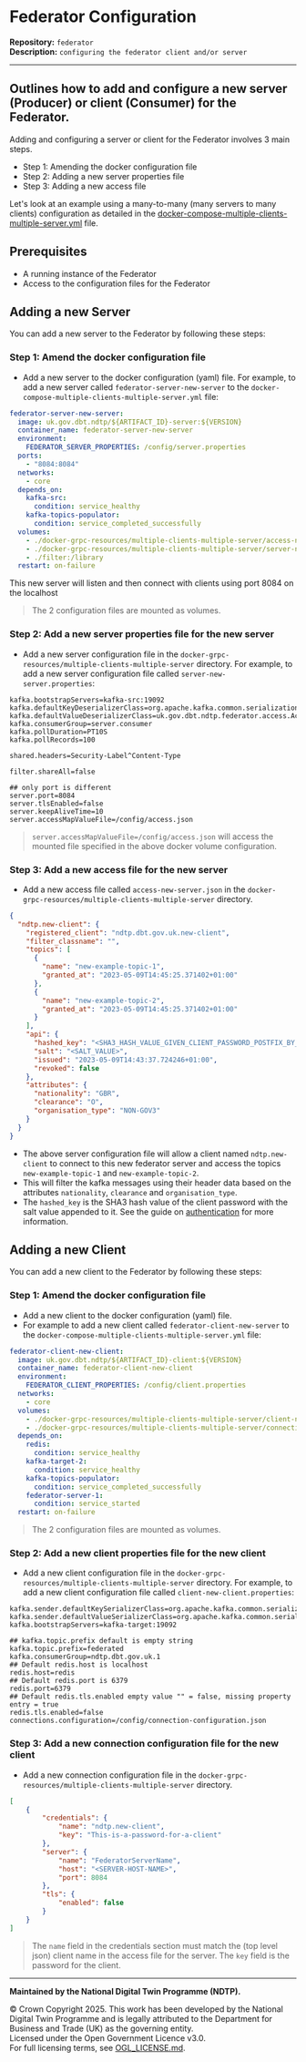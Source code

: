 # Federator Configuration

**Repository:** `federator`  
**Description:** `configuring the federator client and/or server`

<!-- SPDX-License-Identifier: OGL-UK-3.0 -->

---

## Outlines how to add and configure a new server (Producer) or client (Consumer) for the Federator.

Adding and configuring a server or client for the Federator involves 3 main steps.

- Step 1: Amending the docker configuration file
- Step 2: Adding a new server properties file
- Step 3: Adding a new access file

Let's look at an example using a many-to-many (many servers to many clients) configuration as detailed in the [docker-compose-multiple-clients-multiple-server.yml](../docker/docker-compose-multiple-clients-multiple-server.yml) file.

## Prerequisites

- A running instance of the Federator
- Access to the configuration files for the Federator

## Adding a new Server

You can add a new server to the Federator by following these steps:

### Step 1: Amend the docker configuration file

- Add a new server to the docker configuration (yaml) file. For example, to add a new server called `federator-server-new-server` to the `docker-compose-multiple-clients-multiple-server.yml` file:

````yaml
federator-server-new-server:
  image: uk.gov.dbt.ndtp/${ARTIFACT_ID}-server:${VERSION}
  container_name: federator-server-new-server
  environment:
    FEDERATOR_SERVER_PROPERTIES: /config/server.properties
  ports:
    - "8084:8084"
  networks:
    - core
  depends_on:
    kafka-src:
      condition: service_healthy
    kafka-topics-populator:
      condition: service_completed_successfully
  volumes:
    - ./docker-grpc-resources/multiple-clients-multiple-server/access-new-server.json:/config/access.json
    - ./docker-grpc-resources/multiple-clients-multiple-server/server-new-server.properties:/config/server.properties
    - ./filter:/library
  restart: on-failure
````

This new server will listen and then connect with clients using port 8084 on the localhost

> The 2 configuration files are mounted as volumes.

### Step 2: Add a new server properties file for the new server

- Add a new server configuration file in the `docker-grpc-resources/multiple-clients-multiple-server` directory. For example, to add a new server configuration file called `server-new-server.properties`:

````properties
kafka.bootstrapServers=kafka-src:19092
kafka.defaultKeyDeserializerClass=org.apache.kafka.common.serialization.StringDeserializer
kafka.defaultValueDeserializerClass=uk.gov.dbt.ndtp.federator.access.AccessMessageDeserializer
kafka.consumerGroup=server.consumer
kafka.pollDuration=PT10S
kafka.pollRecords=100

shared.headers=Security-Label^Content-Type

filter.shareAll=false

## only port is different
server.port=8084
server.tlsEnabled=false
server.keepAliveTime=10
server.accessMapValueFile=/config/access.json
````

> `server.accessMapValueFile=/config/access.json` will access the mounted file specified in the above docker volume configuration.

### Step 3: Add a new access file for the new server

- Add a new access file called `access-new-server.json` in the `docker-grpc-resources/multiple-clients-multiple-server` directory.

```json
{
  "ndtp.new-client": {
    "registered_client": "ndtp.dbt.gov.uk.new-client",
    "filter_classname": "",
    "topics": [
      {
        "name": "new-example-topic-1",
        "granted_at": "2023-05-09T14:45:25.371402+01:00"
      },
      {
        "name": "new-example-topic-2",
        "granted_at": "2023-05-09T14:45:25.371402+01:00"
      }
    ],
    "api": {
      "hashed_key": "<SHA3_HASH_VALUE_GIVEN_CLIENT_PASSWORD_POSTFIX_BY_THE_SALT_VALUE",
      "salt": "<SALT_VALUE>",
      "issued": "2023-05-09T14:43:37.724246+01:00",
      "revoked": false
    },
    "attributes": {
      "nationality": "GBR",
      "clearance": "O",
      "organisation_type": "NON-GOV3"
    }
  }
}
```

- The above server configuration file will allow a client named `ndtp.new-client` to connect to this new federator server and access the topics `new-example-topic-1` and `new-example-topic-2`.
- This will filter the kafka messages using their header data based on the attributes `nationality`, `clearance` and `organisation_type`.
- The `hashed_key` is the SHA3 hash value of the client password with the salt value appended to it.  See the guide on [authentication](authentication.md) for more information.

## Adding a new Client

You can add a new client to the Federator by following these steps:

### Step 1: Amend the docker configuration file

- Add a new client to the docker configuration (yaml) file.
- For example to add a new client called `federator-client-new-server` to the `docker-compose-multiple-clients-multiple-server.yml` file:

````yaml
federator-client-new-client:
  image: uk.gov.dbt.ndtp/${ARTIFACT_ID}-client:${VERSION}
  container_name: federator-client-new-client
  environment:
    FEDERATOR_CLIENT_PROPERTIES: /config/client.properties
  networks:
    - core
  volumes:
    - ./docker-grpc-resources/multiple-clients-multiple-server/client-new-client.properties:/config/client.properties
    - ./docker-grpc-resources/multiple-clients-multiple-server/connection-configuration-new-client.json:/config/connection-configuration.json
  depends_on:
    redis:
      condition: service_healthy
    kafka-target-2:
      condition: service_healthy
    kafka-topics-populator:
      condition: service_completed_successfully
    federator-server-1:
      condition: service_started
  restart: on-failure
````

> The 2 configuration files are mounted as volumes.

### Step 2: Add a new client properties file for the new client

- Add a new client configuration file in the `docker-grpc-resources/multiple-clients-multiple-server` directory.
  For example, to add a new client configuration file called `client-new-client.properties`:

````properties
kafka.sender.defaultKeySerializerClass=org.apache.kafka.common.serialization.BytesSerializer
kafka.sender.defaultValueSerializerClass=org.apache.kafka.common.serialization.BytesSerializer
kafka.bootstrapServers=kafka-target:19092

## kafka.topic.prefix default is empty string
kafka.topic.prefix=federated
kafka.consumerGroup=ndtp.dbt.gov.uk.1
## Default redis.host is localhost
redis.host=redis
## Default redis.port is 6379
redis.port=6379
## Default redis.tls.enabled empty value "" = false, missing property entry = true
redis.tls.enabled=false
connections.configuration=/config/connection-configuration.json
````

### Step 3: Add a new connection configuration file for the new client

- Add a new connection configuration file in the `docker-grpc-resources/multiple-clients-multiple-server` directory.

```json
[
    {
        "credentials": {
            "name": "ndtp.new-client",
            "key": "This-is-a-password-for-a-client"
        },
        "server": {
            "name": "FederatorServerName",
            "host": "<SERVER-HOST-NAME>",
            "port": 8084
        },
        "tls": {
            "enabled": false
        }
    }
]
```

> The `name` field in the credentials section must match the (top level json) client name in the access file for the server. The `key` field is the password for the client.

---

**Maintained by the National Digital Twin Programme (NDTP).**

© Crown Copyright 2025. This work has been developed by the National Digital Twin Programme and is legally attributed to the Department for Business and Trade (UK) as the
governing entity.  
Licensed under the Open Government Licence v3.0.  
For full licensing terms, see [OGL_LICENSE.md](../OGL_LICENSE.md).
